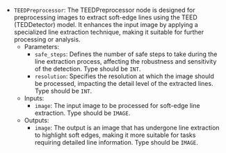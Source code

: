- `TEEDPreprocessor`: The TEEDPreprocessor node is designed for preprocessing images to extract soft-edge lines using the TEED (TEDDetector) model. It enhances the input image by applying a specialized line extraction technique, making it suitable for further processing or analysis.
    - Parameters:
        - `safe_steps`: Defines the number of safe steps to take during the line extraction process, affecting the robustness and sensitivity of the detection. Type should be `INT`.
        - `resolution`: Specifies the resolution at which the image should be processed, impacting the detail level of the extracted lines. Type should be `INT`.
    - Inputs:
        - `image`: The input image to be processed for soft-edge line extraction. Type should be `IMAGE`.
    - Outputs:
        - `image`: The output is an image that has undergone line extraction to highlight soft edges, making it more suitable for tasks requiring detailed line information. Type should be `IMAGE`.
